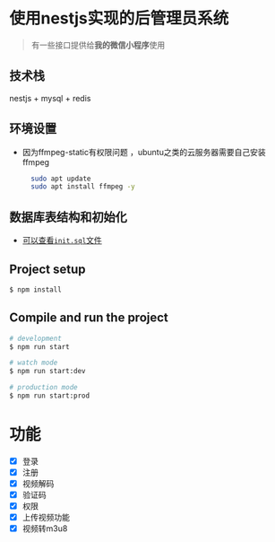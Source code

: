 # 使用nestjs实现的后管理员系统
> 有一些接口提供给**我的微信小程序**使用
## 技术栈
  nestjs + mysql + redis
## 环境设置
+ 因为ffmpeg-static有权限问题 ，ubuntu之类的云服务器需要自己安装ffmpeg
  ```bash
    sudo apt update
    sudo apt install ffmpeg -y
  ```
## 数据库表结构和初始化
  + [可以查看`init.sql`文件](./init.sql "init.sql")
## Project setup

```bash
$ npm install
```

## Compile and run the project

```bash
# development
$ npm run start

# watch mode
$ npm run start:dev

# production mode
$ npm run start:prod
```
# 功能
- [x] 登录
- [x] 注册
- [x] 视频解码
- [x] 验证码
- [x] 权限
- [x] 上传视频功能
- [x] 视频转m3u8
